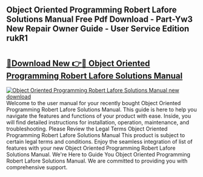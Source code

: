 ## Object Oriented Programming Robert Lafore Solutions Manual Free Pdf Download - Part-Yw3 New Repair Owner Guide - User Service Edition rukR1

# <h2><a href="http://bc86234.oget.top/?id=Object+Oriented+Programming+Robert+Lafore+Solutions+Manual">🔗Download New 👉🔴 Object Oriented Programming Robert Lafore Solutions Manual</a></h2>

[![Object Oriented Programming Robert Lafore Solutions Manual new download](https://i.imgur.com/5g1atiW.png)](http://bc86234.oget.top/?id=Object+Oriented+Programming+Robert+Lafore+Solutions+Manual)
Welcome to the user manual for your recently bought Object Oriented Programming Robert Lafore Solutions Manual. This guide is here to help you navigate the features and functions of your product with ease. Inside, you will find detailed instructions for installation, operation, maintenance, and troubleshooting. Please Review the Legal Terms Object Oriented Programming Robert Lafore Solutions Manual This product is subject to certain legal terms and conditions. Enjoy the seamless integration of list of features with your new Object Oriented Programming Robert Lafore Solutions Manual. We're Here to Guide You Object Oriented Programming Robert Lafore Solutions Manual. We are committed to providing you with comprehensive support.
